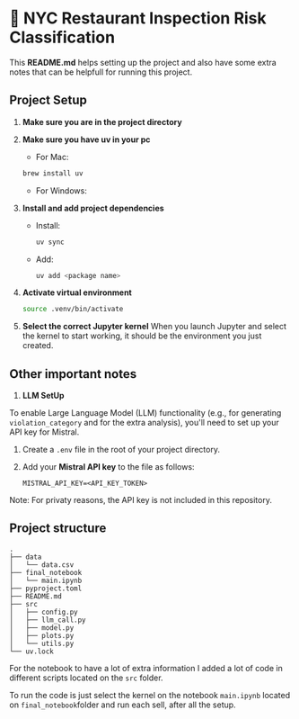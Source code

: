 # 🗽 NYC Restaurant Inspection Risk Classification

This **README.md** helps setting up the project and also have some extra notes that can be helpfull for running this project.


## Project Setup

1. **Make sure you are in the project directory**

2. **Make sure you have uv in your pc**
    * For Mac:
    ```bash
   brew install uv
   ````

    * For Windows:


3. **Install and add project dependencies**

    * Install:
        ```bash
        uv sync
       ````
    * Add:
       ```bash
       uv add <package name>
       ````

4. **Activate virtual environment**
    ```bash
    source .venv/bin/activate
    ````

5. **Select the correct Jupyter kernel**
When you launch Jupyter and select the kernel to start working, it should be the environment you just created.


## Other important notes

1. **LLM SetUp**

To enable Large Language Model (LLM) functionality (e.g., for generating `violation_category` and for the extra analysis), you'll need to set up your API key for Mistral.

1. Create a `.env` file in the root of your project directory.
2. Add your **Mistral API key** to the file as follows:

   ```env
   MISTRAL_API_KEY=<API_KEY_TOKEN>
   ```

Note: For privaty reasons, the API key is not included in this repository.


## Project structure

<pre><code>.
├── data
│   └── data.csv
├── final_notebook
│   └── main.ipynb
├── pyproject.toml
├── README.md
├── src
│   ├── config.py
│   ├── llm_call.py
│   ├── model.py
│   ├── plots.py
│   └── utils.py
└── uv.lock
</code></pre>

For the notebook to have a lot of extra information I added a lot of code in different scripts located on the `src` folder.

To run the code is just select the kernel on the notebook `main.ipynb` located on `final_notebook`folder and run each sell, after all the setup.